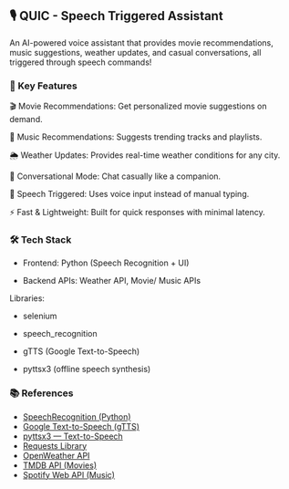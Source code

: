 ## 🎙️ QUIC - Speech Triggered Assistant

An AI-powered voice assistant that provides movie recommendations, music suggestions, weather updates, and casual conversations, all triggered through speech commands! 

### 🔹 Key Features

🎬 Movie Recommendations: Get personalized movie suggestions on demand.

🎵 Music Recommendations: Suggests trending tracks and playlists.

🌦 Weather Updates: Provides real-time weather conditions for any city.

💬 Conversational Mode: Chat casually like a companion.

🎤 Speech Triggered: Uses voice input instead of manual typing.

⚡ Fast & Lightweight: Built for quick responses with minimal latency.

### 🛠 Tech Stack

- Frontend: Python (Speech Recognition + UI)

- Backend APIs: Weather API, Movie/ Music APIs

Libraries:

- selenium
  
- speech_recognition 

- gTTS (Google Text-to-Speech) 

- pyttsx3 (offline speech synthesis)

 ### 📚 References  
 
- [SpeechRecognition (Python)](https://pypi.org/project/SpeechRecognition/)  
- [Google Text-to-Speech (gTTS)](https://pypi.org/project/gTTS/)  
- [pyttsx3 — Text-to-Speech](https://pyttsx3.readthedocs.io/en/latest/)  
- [Requests Library](https://pypi.org/project/requests/)  
- [OpenWeather API](https://openweathermap.org/api)  
- [TMDB API (Movies)](https://developer.themoviedb.org/)  
- [Spotify Web API (Music)](https://developer.spotify.com/documentation/web-api/)  
